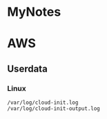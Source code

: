 # MyNotes

# AWS
## Userdata
### Linux
```
/var/log/cloud-init.log
/var/log/cloud-init-output.log
```

